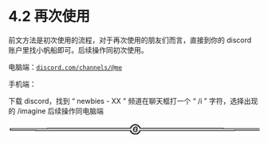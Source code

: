 # 4.2 再次使用

前文方法是初次使用的流程，对于再次使用的朋友们而言，直接到你的 discord 账户里找小帆船即可。后续操作同初次使用。

电脑端：[`discord.com/channels/@me`](https://discord.com/channels/@me)

手机端：

下载 discord，找到 “ newbies - XX ” 频道在聊天框打一个 “ /i ” 字符，选择出现的 /imagine 后续操作同电脑端

![](img/e12d1c8b9f4ffdf6c4edf913cceed533.png)